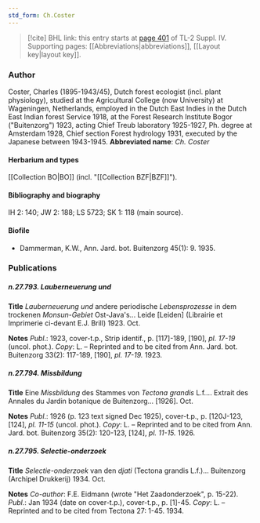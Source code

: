 ```yaml
---
std_form: Ch.Coster
---
```


> [!cite] BHL link: this entry starts at [page 401](https://www.biodiversitylibrary.org/page/33266078) of TL-2 Suppl. IV.
> Supporting pages: [[Abbreviations|abbreviations]], [[Layout key|layout key]].

### Author

Coster, Charles (1895-1943/45), Dutch forest ecologist (incl. plant physiology), studied at the Agricultural College (now University) at Wageningen, Netherlands, employed in the Dutch East Indies in the Dutch East Indian forest Service 1918, at the Forest Research Institute Bogor ("Buitenzorg") 1923, acting Chief Treub laboratory 1925-1927, Ph. degree at Amsterdam 1928, Chief section Forest hydrology 1931, executed by the Japanese between 1943-1945. 
**Abbreviated name**: *Ch. Coster*

#### Herbarium and types

[[Collection BO|BO]] (incl. "[[Collection BZF|BZF]]").

#### Bibliography and biography

IH 2: 140; JW 2: 188; LS 5723; SK 1: 118 (main source).

#### Biofile

- Dammerman, K.W., Ann. Jard. bot. Buitenzorg 45(1): 9. 1935.

### Publications

##### n.27.793. Lauberneuerung und

**Title**
*Lauberneuerung und* andere periodische *Lebensprozesse* in dem trockenen *Monsun-Gebiet* Ost-Java's... Leide \[Leiden\] (Librairie et Imprimerie ci-devant E.J. Brill) 1923. Oct.

**Notes**
*Publ*.: 1923, cover-t.p., Strip identif., p. \[117\]-189, \[190\], *pl. 17-19* (uncol. phot.). *Copy*: L. – Reprinted and to be cited from Ann. Jard. bot. Buitenzorg 33(2): 117-189, \[190\], *pl. 17-19.* 1923.

##### n.27.794. Missbildung

**Title**
Eine *Missbildung* des Stammes von *Tectona grandis* L.f.... Extrait des Annales du Jardin botanique de Buitenzorg... \[1926\]. Oct.

**Notes**
*Publ*.: 1926 (p. 123 text signed Dec 1925), cover-t.p., p. \[120J-123, \[124\], *pl. 11-15* (uncol. phot.). *Copy*: L. – Reprinted and to be cited from Ann. Jard. bot. Buitenzorg 35(2): 120-123, \[124\], *pl. 11-15.* 1926.

##### n.27.795. Selectie-onderzoek

**Title**
*Selectie-onderzoek* van den *djati* (Tectona grandis L.f.)... Buitenzorg (Archipel Drukkerij) 1934. Oct.

**Notes**
*Co-author*: F.E. Eidmann (wrote "Het Zaadonderzoek", p. 15-22).
*Publ*.: Jan 1934 (date on cover-t.p.), cover-t.p., p. \[1\]-45. *Copy*: L. – Reprinted and to be cited from Tectona 27: 1-45. 1934.

